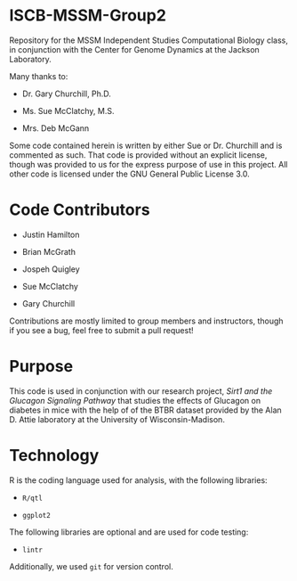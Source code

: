 # ISCB-MSSM-Group2

Repository for the MSSM Independent Studies Computational Biology class, in
conjunction with the Center for Genome Dynamics at the Jackson Laboratory. 

Many thanks to:

* Dr. Gary Churchill, Ph.D.

* Ms. Sue McClatchy, M.S.

* Mrs. Deb McGann

Some code contained herein is written by either Sue or Dr. Churchill and is
commented as such. That code is provided without an explicit license, though 
was provided to us for the express purpose of use in this project. All other
code is licensed under the GNU General Public License 3.0.

# Code Contributors

* Justin Hamilton

* Brian McGrath

* Jospeh Quigley

* Sue McClatchy

* Gary Churchill

Contributions are mostly limited to group members and instructors, though if 
you see a bug, feel free to submit a pull request!

# Purpose

This code is used in conjunction with our research project, *Sirt1 and the
Glucagon Signaling Pathway* that studies the effects of Glucagon on diabetes
in mice with the help of of the BTBR dataset provided by the Alan D. Attie 
laboratory at the University of Wisconsin-Madison.

# Technology

R is the coding language used for analysis, with the following libraries:

* `R/qtl`

* `ggplot2`

The following libraries are optional and are used for code testing:

* `lintr`

Additionally, we used `git` for version control.
